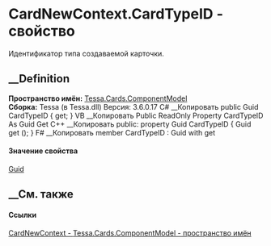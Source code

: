 # CardNewContext.CardTypeID - свойство
Идентификатор типа создаваемой карточки.
## __Definition
 **Пространство имён:**
[Tessa.Cards.ComponentModel](N_Tessa_Cards_ComponentModel.htm)  
 **Сборка:** Tessa (в Tessa.dll) Версия: 3.6.0.17
C# __Копировать
     public Guid CardTypeID { get; }
VB __Копировать
     Public ReadOnly Property CardTypeID As Guid
    	Get
C++ __Копировать
     public:
    property Guid CardTypeID {
    	Guid get ();
    }
F# __Копировать
     member CardTypeID : Guid with get
#### Значение свойства
[Guid](https://learn.microsoft.com/dotnet/api/system.guid)
##  __См. также
#### Ссылки
[CardNewContext - ](T_Tessa_Cards_ComponentModel_CardNewContext.htm)
[Tessa.Cards.ComponentModel - пространство
имён](N_Tessa_Cards_ComponentModel.htm)
